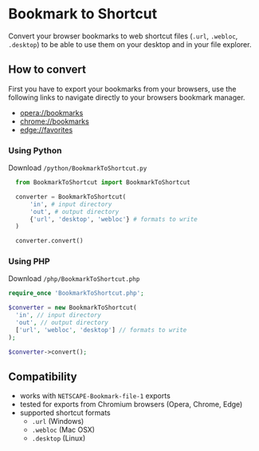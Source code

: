 # Bookmark to Shortcut

Convert your browser bookmarks to web shortcut files (`.url`, `.webloc`, `.desktop`) to be able to use them on your desktop and in your file explorer.

## How to convert
First you have to export your bookmarks from your browsers, use the following links to navigate directly to your browsers bookmark manager.
  - [opera://bookmarks](opera://bookmarks)
  - [chrome://bookmarks](chrome://bookmarks)
  - [edge://favorites](edge://favorites)

### Using Python
Download `/python/BookmarkToShortcut.py`

```python
  from BookmarkToShortcut import BookmarkToShortcut

  converter = BookmarkToShortcut(
      'in', # input directory
      'out', # output directory
      {'url', 'desktop', 'webloc'} # formats to write
  )

  converter.convert()
```

### Using PHP
Download `/php/BookmarkToShortcut.php`

```php
require_once 'BookmarkToShortcut.php';

$converter = new BookmarkToShortcut(
  'in', // input directory
  'out', // output directory
  ['url', 'webloc', 'desktop'] // formats to write
);

$converter->convert();
```

## Compatibility
- works with `NETSCAPE-Bookmark-file-1` exports
- tested for exports from Chromium browsers (Opera, Chrome, Edge)
- supported shortcut formats
    - `.url` (Windows)
    - `.webloc` (Mac OSX)
    - `.desktop` (Linux)
